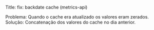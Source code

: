 Title: fix: backdate cache (metrics-api)

Problema: Quando o cache era atualizado os valores eram zerados.
Solução: Concatenação dos valores do cache no dia anterior.
